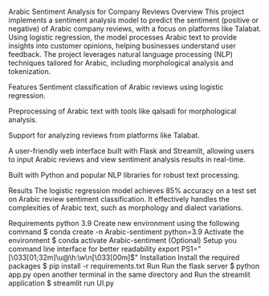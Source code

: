 Arabic Sentiment Analysis for Company Reviews
Overview
This project implements a sentiment analysis model to predict the sentiment (positive or negative) of Arabic company reviews, with a focus on platforms like Talabat. Using logistic regression, the model processes Arabic text to provide insights into customer opinions, helping businesses understand user feedback. The project leverages natural language processing (NLP) techniques tailored for Arabic, including morphological analysis and tokenization.

Features
Sentiment classification of Arabic reviews using logistic regression.

Preprocessing of Arabic text with tools like qalsadi for morphological analysis.

Support for analyzing reviews from platforms like Talabat.

A user-friendly web interface built with Flask and Streamlit, allowing users to input Arabic reviews and view sentiment analysis results in real-time.

Built with Python and popular NLP libraries for robust text processing.

Results
The logistic regression model achieves 85% accuracy on a test set on Arabic review sentiment classification. It effectively handles the complexities of Arabic text, such as morphology and dialect variations.

Requirements
python 3.9
Create new environment using the following command
$ conda create -n Arabic-sentiment python=3.9
Activate the environment
$ conda activate Arabic-sentiment
(Optional) Setup you command line interface for better readability
export PS1="\[\033[01;32m\]\u@\h:\w\n\[\033[00m\]\$"
Installation
Install the required packages
$ pip install -r requirements.txt
Run
Run the flask server
$ python app.py
open another terminal in the same directory and Run the streamlit application
$ streamlit run UI.py
